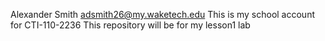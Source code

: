 Alexander Smith  adsmith26@my.waketech.edu
This is my school account for CTI-110-2236
This repository will be for my lesson1 lab
